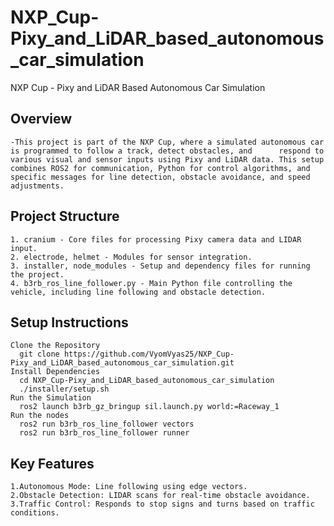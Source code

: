 # NXP_Cup-Pixy_and_LiDAR_based_autonomous_car_simulation

NXP Cup - Pixy and LiDAR Based Autonomous Car Simulation


## Overview

    -This project is part of the NXP Cup, where a simulated autonomous car is programmed to follow a track, detect obstacles, and      respond to various visual and sensor inputs using Pixy and LiDAR data. This setup combines ROS2 for communication, Python for control algorithms, and specific messages for line detection, obstacle avoidance, and speed adjustments.


## Project Structure

    1. cranium - Core files for processing Pixy camera data and LIDAR input.
    2. electrode, helmet - Modules for sensor integration.
    3. installer, node_modules - Setup and dependency files for running the project.
    4. b3rb_ros_line_follower.py - Main Python file controlling the vehicle, including line following and obstacle detection.


## Setup Instructions

    Clone the Repository
      git clone https://github.com/VyomVyas25/NXP_Cup-Pixy_and_LiDAR_based_autonomous_car_simulation.git
    Install Dependencies
      cd NXP_Cup-Pixy_and_LiDAR_based_autonomous_car_simulation
      ./installer/setup.sh
    Run the Simulation
      ros2 launch b3rb_gz_bringup sil.launch.py world:=Raceway_1
    Run the nodes
      ros2 run b3rb_ros_line_follower vectors
      ros2 run b3rb_ros_line_follower runner

      
## Key Features

    1.Autonomous Mode: Line following using edge vectors.
    2.Obstacle Detection: LIDAR scans for real-time obstacle avoidance.
    3.Traffic Control: Responds to stop signs and turns based on traffic conditions.
